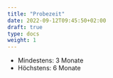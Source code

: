 ```yaml
---
title: "Probezeit"
date: 2022-09-12T09:45:50+02:00
draft: true
type: docs
weight: 1
---
```


- Mindestens: 3 Monate
- Höchstens: 6 Monate
